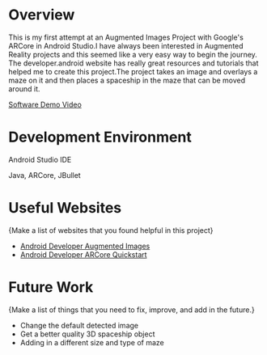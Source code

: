 # Overview

This is my first attempt at an Augmented Images Project with Google's ARCore in Android Studio.I 
have always been interested in Augmented Reality projects and this seemed like a very easy way to 
begin the journey. The developer.android website has really great resources and tutorials that helped
me to create this project.The project takes an image and overlays a maze on it and then places a 
spaceship in the maze that can be moved around it.

[Software Demo Video](https://youtu.be/mnjxcj7vfew)

# Development Environment

Android Studio IDE

Java, ARCore, JBullet

# Useful Websites

{Make a list of websites that you found helpful in this project}
* [Android Developer Augmented Images](https://developers.google.com/ar/develop/java/augmented-images)
* [Android Developer ARCore Quickstart](https://developers.google.com/ar/develop/java/quickstart)

# Future Work

{Make a list of things that you need to fix, improve, and add in the future.}
* Change the default detected image
* Get a better quality 3D spaceship object
* Adding in a different size and type of maze
